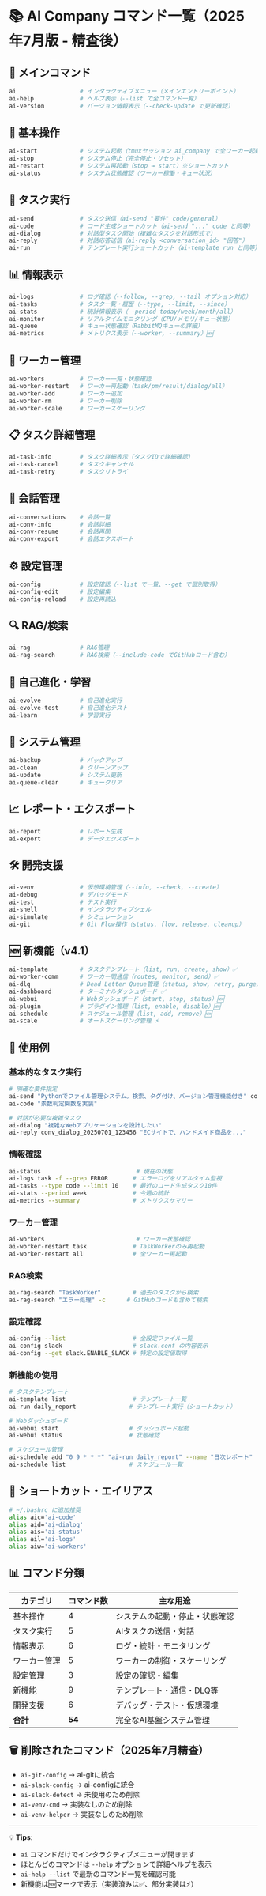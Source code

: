 # 📚 AI Company コマンド一覧（2025年7月版 - 精査後）

## 🎯 メインコマンド
```bash
ai                  # インタラクティブメニュー（メインエントリーポイント）
ai-help             # ヘルプ表示（--list で全コマンド一覧）
ai-version          # バージョン情報表示（--check-update で更新確認）
```

## 🚀 基本操作
```bash
ai-start            # システム起動（tmuxセッション ai_company で全ワーカー起動）
ai-stop             # システム停止（完全停止・リセット）
ai-restart          # システム再起動（stop → start）※ショートカット
ai-status           # システム状態確認（ワーカー稼働・キュー状況）
```

## 📝 タスク実行
```bash
ai-send             # タスク送信（ai-send "要件" code/general）
ai-code             # コード生成ショートカット（ai-send "..." code と同等）
ai-dialog           # 対話型タスク開始（複雑なタスクを対話形式で）
ai-reply            # 対話応答送信（ai-reply <conversation_id> "回答"）
ai-run              # テンプレート実行ショートカット（ai-template run と同等）
```

## 📊 情報表示
```bash
ai-logs             # ログ確認（--follow, --grep, --tail オプション対応）
ai-tasks            # タスク一覧・履歴（--type, --limit, --since）
ai-stats            # 統計情報表示（--period today/week/month/all）
ai-monitor          # リアルタイムモニタリング（CPU/メモリ/キュー状態）
ai-queue            # キュー状態確認（RabbitMQキューの詳細）
ai-metrics          # メトリクス表示（--worker, --summary）🆕
```

## 👷 ワーカー管理
```bash
ai-workers          # ワーカー一覧・状態確認
ai-worker-restart   # ワーカー再起動（task/pm/result/dialog/all）
ai-worker-add       # ワーカー追加
ai-worker-rm        # ワーカー削除
ai-worker-scale     # ワーカースケーリング
```

## 📋 タスク詳細管理
```bash
ai-task-info        # タスク詳細表示（タスクIDで詳細確認）
ai-task-cancel      # タスクキャンセル
ai-task-retry       # タスクリトライ
```

## 💬 会話管理
```bash
ai-conversations    # 会話一覧
ai-conv-info        # 会話詳細
ai-conv-resume      # 会話再開
ai-conv-export      # 会話エクスポート
```

## ⚙️ 設定管理
```bash
ai-config           # 設定確認（--list で一覧、--get で個別取得）
ai-config-edit      # 設定編集
ai-config-reload    # 設定再読込
```

## 🔍 RAG/検索
```bash
ai-rag              # RAG管理
ai-rag-search       # RAG検索（--include-code でGitHubコード含む）
```

## 🧬 自己進化・学習
```bash
ai-evolve           # 自己進化実行
ai-evolve-test      # 自己進化テスト
ai-learn            # 学習実行
```

## 💾 システム管理
```bash
ai-backup           # バックアップ
ai-clean            # クリーンアップ
ai-update           # システム更新
ai-queue-clear      # キュークリア
```

## 📈 レポート・エクスポート
```bash
ai-report           # レポート生成
ai-export           # データエクスポート
```

## 🛠️ 開発支援
```bash
ai-venv             # 仮想環境管理（--info, --check, --create）
ai-debug            # デバッグモード
ai-test             # テスト実行
ai-shell            # インタラクティブシェル
ai-simulate         # シミュレーション
ai-git              # Git Flow操作（status, flow, release, cleanup）
```

## 🆕 新機能（v4.1）
```bash
ai-template         # タスクテンプレート（list, run, create, show）✅
ai-worker-comm      # ワーカー間通信（routes, monitor, send）✅
ai-dlq              # Dead Letter Queue管理（status, show, retry, purge）✅
ai-dashboard        # ターミナルダッシュボード ✅
ai-webui            # Webダッシュボード（start, stop, status）🆕
ai-plugin           # プラグイン管理（list, enable, disable）🆕
ai-schedule         # スケジュール管理（list, add, remove）🆕
ai-scale            # オートスケーリング管理 ⚡
```

## 📌 使用例

### 基本的なタスク実行
```bash
# 明確な要件指定
ai-send "Pythonでファイル管理システム。検索、タグ付け、バージョン管理機能付き" code
ai-code "素数判定関数を実装"

# 対話が必要な複雑タスク
ai-dialog "複雑なWebアプリケーションを設計したい"
ai-reply conv_dialog_20250701_123456 "ECサイトで、ハンドメイド商品を..."
```

### 情報確認
```bash
ai-status                           # 現在の状態
ai-logs task -f --grep ERROR       # エラーログをリアルタイム監視
ai-tasks --type code --limit 10    # 最近のコード生成タスク10件
ai-stats --period week             # 今週の統計
ai-metrics --summary               # メトリクスサマリー
```

### ワーカー管理
```bash
ai-workers                          # ワーカー状態確認
ai-worker-restart task             # TaskWorkerのみ再起動
ai-worker-restart all              # 全ワーカー再起動
```

### RAG検索
```bash
ai-rag-search "TaskWorker"         # 過去のタスクから検索
ai-rag-search "エラー処理" -c      # GitHubコードも含めて検索
```

### 設定確認
```bash
ai-config --list                   # 全設定ファイル一覧
ai-config slack                    # slack.conf の内容表示
ai-config --get slack.ENABLE_SLACK # 特定の設定値取得
```

### 新機能の使用
```bash
# タスクテンプレート
ai-template list                   # テンプレート一覧
ai-run daily_report               # テンプレート実行（ショートカット）

# Webダッシュボード
ai-webui start                    # ダッシュボード起動
ai-webui status                   # 状態確認

# スケジュール管理
ai-schedule add "0 9 * * *" "ai-run daily_report" --name "日次レポート"
ai-schedule list                  # スケジュール一覧
```

## 🎯 ショートカット・エイリアス

```bash
# ~/.bashrc に追加推奨
alias aic='ai-code'
alias aid='ai-dialog'
alias ais='ai-status'
alias ail='ai-logs'
alias aiw='ai-workers'
```

## 📊 コマンド分類

| カテゴリ | コマンド数 | 主な用途 |
|---------|-----------|---------|
| 基本操作 | 4 | システムの起動・停止・状態確認 |
| タスク実行 | 5 | AIタスクの送信・対話 |
| 情報表示 | 6 | ログ・統計・モニタリング |
| ワーカー管理 | 5 | ワーカーの制御・スケーリング |
| 設定管理 | 3 | 設定の確認・編集 |
| 新機能 | 9 | テンプレート・通信・DLQ等 |
| 開発支援 | 6 | デバッグ・テスト・仮想環境 |
| **合計** | **54** | 完全なAI基盤システム管理 |

## 🗑️ 削除されたコマンド（2025年7月精査）
- `ai-git-config` → ai-gitに統合
- `ai-slack-config` → ai-configに統合
- `ai-slack-detect` → 未使用のため削除
- `ai-venv-cmd` → 実装なしのため削除
- `ai-venv-helper` → 実装なしのため削除

---

💡 **Tips**: 
- `ai` コマンドだけでインタラクティブメニューが開きます
- ほとんどのコマンドは `--help` オプションで詳細ヘルプを表示
- `ai-help --list` で最新のコマンド一覧を確認可能
- 新機能は🆕マークで表示（実装済みは✅、部分実装は⚡）
